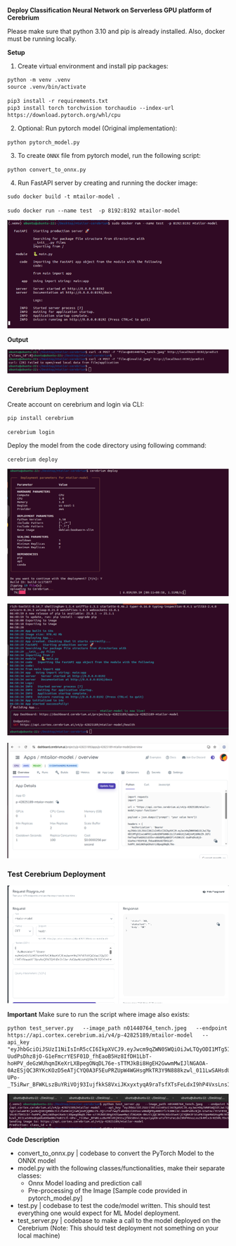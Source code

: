 **Deploy Classification Neural Network on Serverless GPU platform of Cerebrium**

Please make sure that python 3.10 and pip is already installed. Also, docker must be running locally.


**Setup**


1. Create virtual environment and install pip packages:

```
python -m venv .venv
source .venv/bin/activate

pip3 install -r requirements.txt 
pip3 install torch torchvision torchaudio --index-url https://download.pytorch.org/whl/cpu
```

2. Optional: Run pytorch model (Original implementation):

`python pytorch_model.py`


3. To create `ONNX` file from pytorch model, run the following script:

`python convert_to_onnx.py`


4.  Run FastAPI server by creating and running the docker image:

```
sudo docker build -t mtailor-model .

sudo docker run --name test  -p 8192:8192 mtailor-model
```

![](./images/1.png)

**Output**

![](./images/2.png)


### Cerebrium Deployment

Create account on cerebrium and login via CLI:

```
pip install cerebrium

cerebrium login
```


Deploy the model from the code directory using following command:

`cerebrium deploy`

![](./images/3.png)

![](./images/4.png)

![](./images/5.png)

### Test Cerebrium Deployment

![](./images/6.png)

**Important** Make sure to run the script where image also exists:

```
python test_server.py   --image_path n01440764_tench.jpeg   --endpoint https://api.cortex.cerebrium.ai/v4/p-42825189/mtailor-model   --api_key "eyJhbGciOiJSUzI1NiIsInR5cCI6IkpXVCJ9.eyJwcm9qZWN0SWQiOiJwLTQyODI1MTg5IiwiaWF0IjoxNzQ5NTQ4NDc2LCJleHAiOjIwNjUxMjQ0NzZ9.2QTzFmf7wqfFakDXUJiO35nrv86dQPDyAB0IFlrh30Ki5C-UudPsDhz8jO-G1eFmcrYESF01D_fhEaoB5Hz8IfDH1LbT-hoHPV_deGzWUhqmIKeXrLXBpegONqDL76e-sTTMJkBi8HgEH2GwwmMwIJlNGAOA-0AzESjQC3RYKcKOzD5eATjCYQ0A3F5EuPRZUpW4WGHsgMkTR3Y9N888kzwl_011LwSAHsdUyWXo6Xbe8KcYo8I5Jl-UPo-_T5iRwr_BFWKLszBuYRiVOj93IujfkkS8VxiJKxyxtyqA9raTsfXTsFeLdxI9hP4VxsLnsIk4Mlx3rKEhML7Dx3k_gw"
```
![](./images/7.png)

**Code Description**
- convert_to_onnx.py | codebase to convert the PyTorch Model to the ONNX model
- model.py with the following classes/functionalities, make their separate classes:
    - Onnx Model loading and prediction call
    - Pre-processing of the Image [Sample code provided in pytorch_model.py]
- test.py | codebase to test the code/model written. This should test everything one would expect for ML Model deployment.
- test_server.py | codebase to make a call to the model deployed on the Cerebrium (Note: This should test deployment not something on your local machine)

